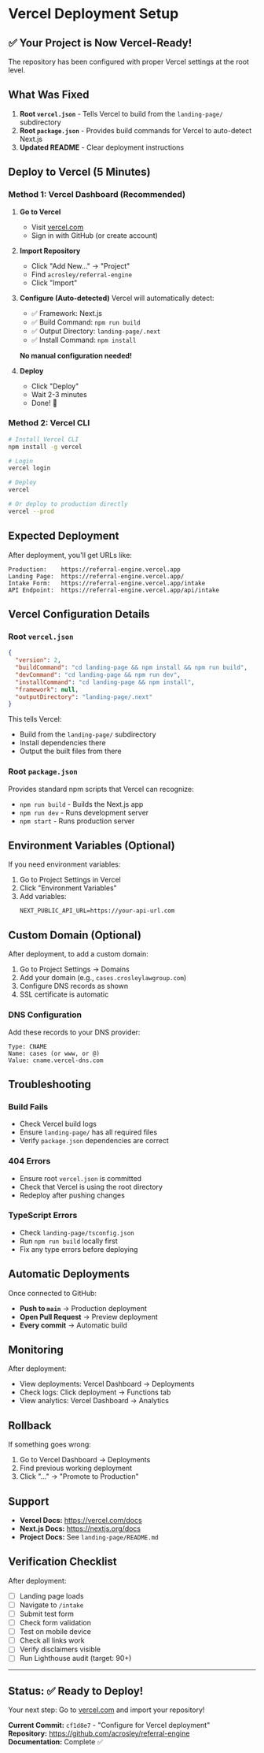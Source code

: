 # Vercel Deployment Setup

## ✅ Your Project is Now Vercel-Ready!

The repository has been configured with proper Vercel settings at the root level.

## What Was Fixed

1. **Root `vercel.json`** - Tells Vercel to build from the `landing-page/` subdirectory
2. **Root `package.json`** - Provides build commands for Vercel to auto-detect Next.js
3. **Updated README** - Clear deployment instructions

## Deploy to Vercel (5 Minutes)

### Method 1: Vercel Dashboard (Recommended)

1. **Go to Vercel**
   - Visit [vercel.com](https://vercel.com)
   - Sign in with GitHub (or create account)

2. **Import Repository**
   - Click "Add New..." → "Project"
   - Find `acrosley/referral-engine`
   - Click "Import"

3. **Configure (Auto-detected)**
   Vercel will automatically detect:
   - ✅ Framework: Next.js
   - ✅ Build Command: `npm run build`
   - ✅ Output Directory: `landing-page/.next`
   - ✅ Install Command: `npm install`
   
   **No manual configuration needed!**

4. **Deploy**
   - Click "Deploy"
   - Wait 2-3 minutes
   - Done! 🎉

### Method 2: Vercel CLI

```bash
# Install Vercel CLI
npm install -g vercel

# Login
vercel login

# Deploy
vercel

# Or deploy to production directly
vercel --prod
```

## Expected Deployment

After deployment, you'll get URLs like:

```
Production:    https://referral-engine.vercel.app
Landing Page:  https://referral-engine.vercel.app/
Intake Form:   https://referral-engine.vercel.app/intake
API Endpoint:  https://referral-engine.vercel.app/api/intake
```

## Vercel Configuration Details

### Root `vercel.json`
```json
{
  "version": 2,
  "buildCommand": "cd landing-page && npm install && npm run build",
  "devCommand": "cd landing-page && npm run dev",
  "installCommand": "cd landing-page && npm install",
  "framework": null,
  "outputDirectory": "landing-page/.next"
}
```

This tells Vercel:
- Build from the `landing-page/` subdirectory
- Install dependencies there
- Output the built files from there

### Root `package.json`
Provides standard npm scripts that Vercel can recognize:
- `npm run build` - Builds the Next.js app
- `npm run dev` - Runs development server
- `npm start` - Runs production server

## Environment Variables (Optional)

If you need environment variables:

1. Go to Project Settings in Vercel
2. Click "Environment Variables"
3. Add variables:
   ```
   NEXT_PUBLIC_API_URL=https://your-api-url.com
   ```

## Custom Domain (Optional)

After deployment, to add a custom domain:

1. Go to Project Settings → Domains
2. Add your domain (e.g., `cases.crosleylawgroup.com`)
3. Configure DNS records as shown
4. SSL certificate is automatic

### DNS Configuration
Add these records to your DNS provider:

```
Type: CNAME
Name: cases (or www, or @)
Value: cname.vercel-dns.com
```

## Troubleshooting

### Build Fails
- Check Vercel build logs
- Ensure `landing-page/` has all required files
- Verify `package.json` dependencies are correct

### 404 Errors
- Ensure root `vercel.json` is committed
- Check that Vercel is using the root directory
- Redeploy after pushing changes

### TypeScript Errors
- Check `landing-page/tsconfig.json`
- Run `npm run build` locally first
- Fix any type errors before deploying

## Automatic Deployments

Once connected to GitHub:
- **Push to `main`** → Production deployment
- **Open Pull Request** → Preview deployment
- **Every commit** → Automatic build

## Monitoring

After deployment:
- View deployments: Vercel Dashboard → Deployments
- Check logs: Click deployment → Functions tab
- View analytics: Vercel Dashboard → Analytics

## Rollback

If something goes wrong:
1. Go to Vercel Dashboard → Deployments
2. Find previous working deployment
3. Click "..." → "Promote to Production"

## Support

- **Vercel Docs:** https://vercel.com/docs
- **Next.js Docs:** https://nextjs.org/docs
- **Project Docs:** See `landing-page/README.md`

## Verification Checklist

After deployment:
- [ ] Landing page loads
- [ ] Navigate to `/intake`
- [ ] Submit test form
- [ ] Check form validation
- [ ] Test on mobile device
- [ ] Check all links work
- [ ] Verify disclaimers visible
- [ ] Run Lighthouse audit (target: 90+)

---

## Status: ✅ Ready to Deploy!

Your next step: Go to [vercel.com](https://vercel.com) and import your repository!

**Current Commit:** `cf1d8e7` - "Configure for Vercel deployment"  
**Repository:** https://github.com/acrosley/referral-engine  
**Documentation:** Complete ✅

